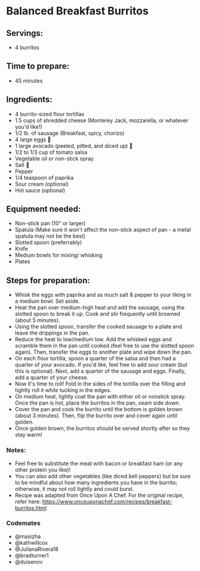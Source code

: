 # Balanced Breakfast Burritos

## Servings: 
- 4 burritos

## Time to prepare: 
- 45 minutes

## Ingredients:

- 4 burrito-sized flour tortillas
- 1.5 cups of shredded cheese (Monterey Jack, mozzarella, or whatever you'd like!)
- 1/2 lb. of sausage (Breakfast, spicy, chorizo)
- 4 large eggs 🥚
- 1 large avocado (peeled, pitted, and diced up) 🥑
- 1/2 to 1/3 cup of tomato salsa
- Vegetable oil or non-stick spray
- Salt 🧂
- Pepper
- 1/4 teaspoon of paprika
- Sour cream (optional)
- Hot sauce (optional)

## Equipment needed:

- Non-stick pan (10" or larger)
- Spatula (Make sure it won't affect the non-stick aspect of pan - a metal spatula may not be the best)
- Slotted spoon (preferrably)
- Knife 
- Medium bowls for mixing/ whisking
- Plates

## Steps for preparation:

- Whisk the eggs with paprika and as much salt & pepper to your liking in a medium bowl. Set aside.
- Heat the pan over medium-high heat and add the sausage, using the slotted spoon to break it up. Cook and stir frequently until browned (about 5 minutes). 
- Using the slotted spoon, transfer the cooked sausage to a plate and leave the drippings in the pan.
- Reduce the heat to low/medium low. Add the whisked eggs and scramble them in the pan until cooked (feel free to use the slotted spoon again). Then, transfer the eggs to another plate and wipe down the pan.
- On each flour tortilla, spoon a quarter of the salsa and then had a quarter of your avocado. If you'd like, feel free to add sour cream (but this is optional). Next, add a quarter of the sausage and eggs. Finally, add a quarter of your cheese.
- Now it's time to roll! Fold in the sides of the tortilla over the filling and tightly roll it while tucking in the edges.
- On medium heat, lightly coat the pan with either oil or nonstick spray. Once the pan is hot, place the burritos in the pan, seam side down. 
- Cover the pan and cook the burrito until the bottom is golden brown (about 3 minutes). Then, flip the burrito over and cover again until golden.
- Once golden brown, the burritos should be served shortly after so they stay warm!


### Notes:

- Feel free to substitute the meat with bacon or breakfast ham (or any other protein you like)!
- You can also add other vegetables (like diced bell peppers) but be sure to be mindful about how many ingredients you have in the burrito; otherwise, it may not roll tightly and could burst.
- Recipe was adapted from Once Upon A Chef. For the original recipe, refer here: https://www.onceuponachef.com/recipes/breakfast-burritos.html


### Codemates #
- @masizha
- @kathwillcox
- @JulianaRivera18
- @bradturner1
- @duisenov
